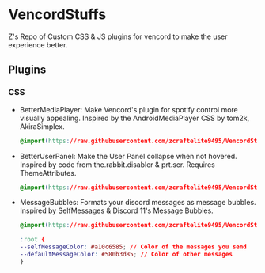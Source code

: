 # VencordStuffs
Z's Repo of Custom CSS & JS plugins for vencord to make the user experience better.
## Plugins
### CSS
* BetterMediaPlayer: Make Vencord's plugin for spotify control more visually appealing. Inspired by the AndroidMediaPlayer CSS by tom2k, AkiraSimplex.
  ```css
  @import(https://raw.githubusercontent.com/zcraftelite9495/VencordStuffs/refs/heads/main/BetterMediaPlayer.plugin.css)
  ```
* BetterUserPanel: Make the User Panel collapse when not hovered. Inspired by code from the.rabbit.disabler & prt.scr. Requires ThemeAttributes.
  ```css
  @import(https://raw.githubusercontent.com/zcraftelite9495/VencordStuffs/refs/heads/main/BetterUserPanel.plugin.css)
  ```
* MessageBubbles: Formats your discord messages as message bubbles. Inspired by SelfMessages & Discord 11's Message Bubbles.
  ```css
  @import(https://raw.githubusercontent.com/zcraftelite9495/VencordStuffs/refs/heads/main/MessageBubbles.plugin.css)

  :root {
  --selfMessageColor: #a10c6585; // Color of the messages you send
  --defaultMessageColor: #580b3d85; // Color of other messages
  }
  ```
